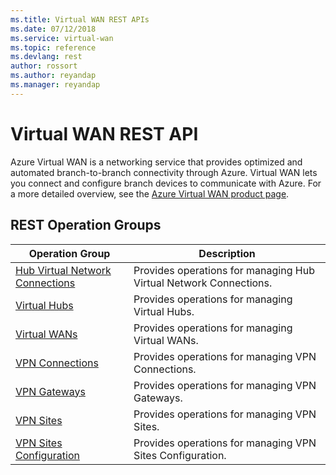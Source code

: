 ```yaml
---
ms.title: Virtual WAN REST APIs
ms.date: 07/12/2018
ms.service: virtual-wan
ms.topic: reference
ms.devlang: rest
author: rossort 
ms.author: reyandap 
ms.manager: reyandap
---
```


# Virtual WAN REST API

Azure Virtual WAN is a networking service that provides optimized and automated branch-to-branch connectivity through Azure. Virtual WAN lets you connect and configure branch devices to communicate with Azure. For a more detailed overview, see the [Azure Virtual WAN product page](https://go.microsoft.com/fwlink/p/?LinkId=2004389).

## REST Operation Groups 

|Operation Group|Description|
|---|---|
|[Hub Virtual Network Connections](xref:management.azure.com.virtualwan.hubvirtualnetworkconnections) |Provides operations for managing Hub Virtual Network Connections.|
|[Virtual Hubs](xref:management.azure.com.virtualwan.virtualhubs)   | Provides operations for managing Virtual Hubs.|
|[Virtual WANs](xref:management.azure.com.virtualwan.virtualwans)   |Provides operations for managing Virtual WANs.|
|[VPN Connections](xref:management.azure.com.virtualwan.vpnconnections)   | Provides operations for managing VPN Connections.|
|[VPN Gateways](xref:management.azure.com.virtualwan.vpngateways)  |Provides operations for managing VPN Gateways.|
|[VPN Sites](xref:management.azure.com.virtualwan.vpnsites)  |Provides operations for managing VPN Sites.|
|[VPN Sites Configuration](xref:management.azure.com.virtualwan.vpnsitesconfiguration)   |Provides operations for managing VPN Sites Configuration.|

